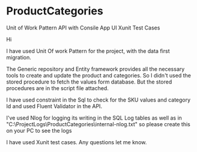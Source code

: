 # ProductCategories


Unit of Work Pattern API with Consile App UI
Xunit Test Cases


Hi

I have used Unit Of work Pattern for the project, with the data first migration.

The Generic repository and Entity framework provides all the necessary tools to create and update the product and categories. So I didn't used the stored procedure to fetch the values form database. But the stored procedures are in the script file attached.

I have used constraint in the Sql to check for the SKU values and category Id and used Fluent Validator in the API.

I've used Nlog for logging its writing in the SQL Log tables as well as in "C:\ProjectLogs\ProductCategories\internal-nlog.txt" so please create this on your PC to see the logs

I have used Xunit test cases. Any questions let me know.
